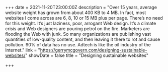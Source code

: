+++
date = 2021-11-20T23:00:00Z
description = "Over 15 years, average website weight has grown from about 400 KB to 4 MB. In fact, most websites I come across are 6, 8, 10 or 15 MB plus per page. There’s no need for this weight. It’s just laziness, poor, arrogant Web design. It’s a climate crisis and Web designers are pouring petrol on the fire. Marketers are flooding the Web with junk. So many organizations are publishing vast quantities of low-quality content, and then leaving it there to rot and cause pollution. 90% of data has no use. Adtech is like the oil industry of the Internet."
link = "https://gerrymcgovern.com/designing-sustainable-websites/"
showDate = false
title = "Designing sustainable websites"

+++

